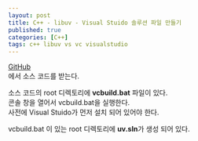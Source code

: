 ```yaml
---
layout: post
title: C++ - libuv - Visual Stuido 솔루션 파일 만들기
published: true
categories: [C++]
tags: c++ libuv vs vc visualstudio
---
```

[GitHub](https://github.com/libuv/libuv )  
에서 소스 코드를 받는다.

소스 코드의 root 디렉토리에 **vcbuild.bat** 파일이 있다.  
콘솔 창을 열어서 vcbuild.bat을 실행한다.  
사전에 Visual Stuido가 먼저 설치 되어 있어야 한다.  
  
vcbuild.bat 이 있는 root 디렉토리에 **uv.sln**가 생성 되어 있다.  
